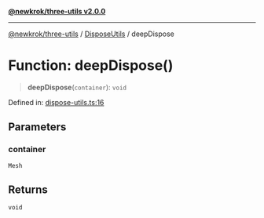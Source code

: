 [**@newkrok/three-utils v2.0.0**](../../../../README.md)

***

[@newkrok/three-utils](../../../../globals.md) / [DisposeUtils](../README.md) / deepDispose

# Function: deepDispose()

> **deepDispose**(`container`): `void`

Defined in: [dispose-utils.ts:16](https://github.com/NewKrok/three-utils/blob/0c3b335b8b17394d6bfec6195204dc78d6827053/src/dispose-utils.ts#L16)

## Parameters

### container

`Mesh`

## Returns

`void`
